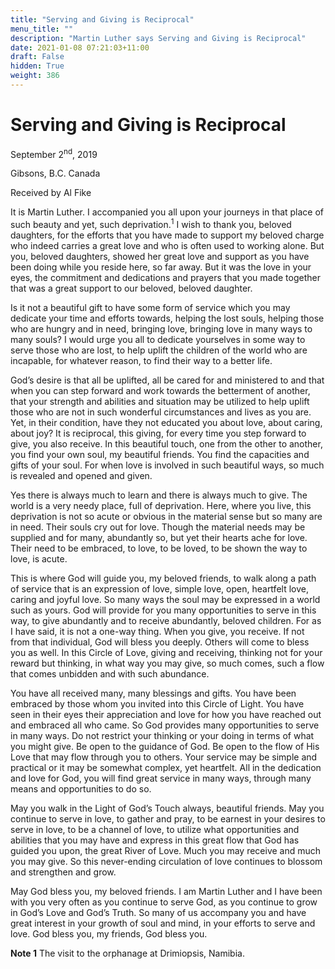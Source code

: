 ```yaml
---
title: "Serving and Giving is Reciprocal"
menu_title: ""
description: "Martin Luther says Serving and Giving is Reciprocal"
date: 2021-01-08 07:21:03+11:00
draft: False
hidden: True
weight: 386
---
```

# Serving and Giving is Reciprocal

September 2<sup>nd</sup>, 2019

Gibsons, B.C. Canada

Received by Al Fike

It is Martin Luther. I accompanied you all upon your journeys in that place of such beauty and yet, such deprivation.<sup>1</sup> I wish to thank you, beloved daughters, for the efforts that you have made to support my beloved charge who indeed carries a great love and who is often used to working alone. But you, beloved daughters, showed her great love and support as you have been doing while you reside here, so far away. But it was the love in your eyes, the commitment and dedications and prayers that you made together that was a great support to our beloved, beloved daughter. 

Is it not a beautiful gift to have some form of service which you may dedicate your time and efforts towards, helping the lost souls, helping those who are hungry and in need, bringing love, bringing love in many ways to many souls? I would urge you all to dedicate yourselves in some way to serve those who are lost, to help uplift the children of the world who are incapable, for whatever reason, to find their way to a better life. 

God’s desire is that all be uplifted, all be cared for and ministered to and that when you can step forward and work towards the betterment of another, that your strength and abilities and situation may be utilized to help uplift those who are not in such wonderful circumstances and lives as you are. Yet, in their condition, have they not educated you about love, about caring, about joy? It is reciprocal, this giving, for every time you step forward to give, you also receive. In this beautiful touch, one from the other to another, you find your own soul, my beautiful friends. You find the capacities and gifts of your soul. For when love is involved in such beautiful ways, so much is revealed and opened and given. 

Yes there is always much to learn and there is always much to give. The world is a very needy place, full of deprivation. Here, where you live, this deprivation is not so acute or obvious in the material sense but so many are in need. Their souls cry out for love. Though the material needs may be supplied and for many, abundantly so, but yet their hearts ache for love. Their need to be embraced, to love, to be loved, to be shown the way to love, is acute. 

This is where God will guide you, my beloved friends, to walk along a path of service that is an expression of love, simple love, open, heartfelt love, caring and joyful love. So many ways the soul may be expressed in a world such as yours. God will provide for you many opportunities to serve in this way, to give abundantly and to receive abundantly, beloved children. For as I have said, it is not a one-way thing. When you give, you receive. If not from that individual, God will bless you deeply. Others will come to bless you as well. In this Circle of Love, giving and receiving, thinking not for your reward but thinking, in what way you may give, so much comes, such a flow that comes unbidden and with such abundance. 

You have all received many, many blessings and gifts. You have been embraced by those whom you invited into this Circle of Light. You have seen in their eyes their appreciation and love for how you have reached out and embraced all who came. So God provides many opportunities to serve in many ways. 
Do not restrict your thinking or your doing in terms of what you might give. Be open to the guidance of God. Be open to the flow of His Love that may flow through you to others. Your service may be simple and practical or it may be somewhat complex, yet heartfelt. All in the dedication and love for God, you will find great service in many ways, through many means and opportunities to do so. 

May you walk in the Light of God’s Touch always, beautiful friends. May you continue to serve in love, to gather and pray, to be earnest in your desires to serve in love, to be a channel of love, to utilize what opportunities and abilities that you may have and express in this great flow that God has guided you upon, the great River of Love. Much you may receive and much you may give. So this never-ending circulation of love continues to blossom and strengthen and grow. 

May God bless you, my beloved friends. I am Martin Luther and I have been with you very often as you continue to serve God, as you continue to grow in God’s Love and God’s Truth. So many of us accompany you and have great interest in your growth of soul and mind, in your efforts to serve and love. God bless you, my friends, God bless you.

**Note 1** The visit to the orphanage at Drimiopsis, Namibia.